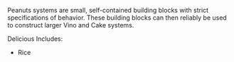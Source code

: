 Peanuts systems are small, self-contained building blocks with strict specifications of behavior.
These building blocks can then reliably be used to construct larger Vino and Cake systems.

Delicious Includes:
- Rice
